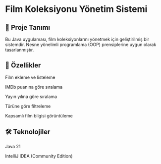 # Film Koleksiyonu Yönetim Sistemi

## 📌 Proje Tanımı

Bu Java uygulaması, film koleksiyonlarını yönetmek için geliştirilmiş bir sistemdir. Nesne yönelimli programlama (OOP) prensiplerine uygun olarak tasarlanmıştır.

## 🌟 Özellikler

Film ekleme ve listeleme

IMDb puanına göre sıralama

Yayın yılına göre sıralama

Türüne göre filtreleme

Kapsamlı film bilgisi görüntüleme

## 🛠️ Teknolojiler

Java 21

IntelliJ IDEA (Community Edition)
